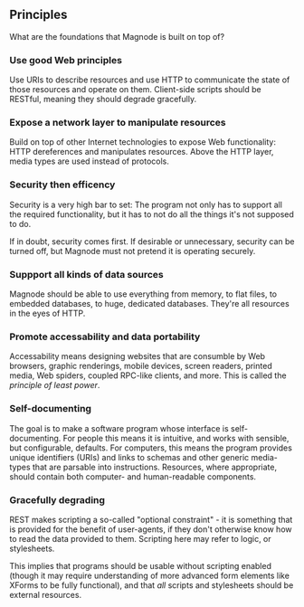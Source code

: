 ## Principles

What are the foundations that Magnode is built on top of?


### Use good Web principles

Use URIs to describe resources and use HTTP to communicate the state of those resources and operate on them. Client-side scripts should be RESTful, meaning they should degrade gracefully.


### Expose a network layer to manipulate resources

Build on top of other Internet technologies to expose Web functionality: HTTP dereferences and manipulates resources. Above the HTTP layer, media types are used instead of protocols.


### Security then efficency

Security is a very high bar to set: The program not only has to support all the required functionality, but it has to not do all the things it's not supposed to do.

If in doubt, security comes first. If desirable or unnecessary, security can be turned off, but Magnode must not pretend it is operating securely.


### Suppport all kinds of data sources

Magnode should be able to use everything from memory, to flat files, to embedded databases, to huge, dedicated databases. They're all resources in the eyes of HTTP.


### Promote accessability and data portability

Accessability means designing websites that are consumble by Web browsers, graphic renderings, mobile devices, screen readers, printed media, Web spiders, coupled RPC-like clients, and more. This is called the _principle of least power_.


### Self-documenting

The goal is to make a software program whose interface is self-documenting. For people this means it is intuitive, and works with sensible, but configurable, defaults. For computers, this means the program provides unique identifiers (URIs) and links to schemas and other generic media-types that are parsable into instructions. Resources, where appropriate, should contain both computer- and human-readable components.


### Gracefully degrading

REST makes scripting a so-called "optional constraint" - it is something that is provided for the benefit of user-agents, if they don't otherwise know how to read the data provided to them. Scripting here may refer to logic, or stylesheets.

This implies that programs should be usable without scripting enabled (though it may require understanding of more advanced form elements like XForms to be fully functional), and that _all_ scripts and stylesheets should be external resources.
